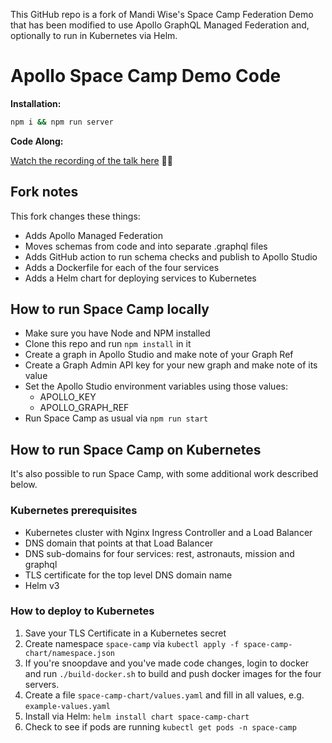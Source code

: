 This GitHub repo is a fork of Mandi Wise's Space Camp Federation Demo that has been modified to use Apollo GraphQL Managed Federation and, optionally to run in Kubernetes via Helm.

# Apollo Space Camp Demo Code

**Installation:**

```sh
npm i && npm run server
```

**Code Along:**

[Watch the recording of the talk here](https://www.youtube.com/watch?v=zZnHA3yyPJY&t=1987s) 👩‍💻

## Fork notes

This fork changes these things:

* Adds Apollo Managed Federation
* Moves schemas from code and into separate .graphql files
* Adds GitHub action to run schema checks and publish to Apollo Studio
* Adds a Dockerfile for each of the four services
* Adds a Helm chart for deploying services to Kubernetes

## How to run Space Camp locally

* Make sure you have Node and NPM installed
* Clone this repo and run `npm install` in it
* Create a graph in Apollo Studio and make note of your Graph Ref
* Create a Graph Admin API key for your new graph and make note of its value
* Set the Apollo  Studio environment variables using those values:
  * APOLLO_KEY
  * APOLLO_GRAPH_REF
* Run Space Camp as usual via `npm run start`

## How to run Space Camp on Kubernetes

It's also possible to run Space Camp, with some additional work described below.

### Kubernetes prerequisites

* Kubernetes cluster with Nginx Ingress Controller and a Load Balancer
* DNS domain that points at that Load Balancer
* DNS sub-domains for four services: rest, astronauts, mission and graphql
* TLS certificate for the top level DNS domain name
* Helm v3

### How to deploy to Kubernetes

1. Save your TLS Certificate in a Kubernetes secret
2. Create namespace `space-camp` via `kubectl apply -f space-camp-chart/namespace.json`
3. If you're snoopdave and you've made code changes, login to docker and run `./build-docker.sh` to build and push docker images for the four servers.
4. Create a file `space-camp-chart/values.yaml` and fill in all values, e.g. `example-values.yaml`
5. Install via Helm: `helm install chart space-camp-chart`
6. Check to see if pods are running `kubectl get pods -n space-camp` 
